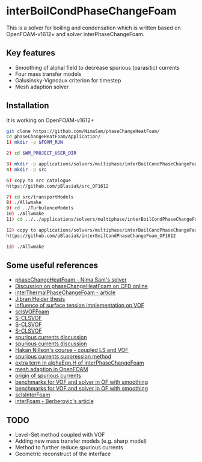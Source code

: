 # interBoilCondPhaseChangeFoam
This is a solver for boiling and condensation which is written based on OpenFOAM-v1612+ and solver interPhaseChangeFoam.
## Key features
* Smoothing of alphal field to decrease spurious (parasitic) currents
* Four mass transfer models 
* Galusinsky-Vignoaux criterion for timestep
* Mesh adaption solver

## Installation
It is working on OpenFOAM-v1612+
```bash
git clone https://github.com/NimaSam/phaseChangeHeatFoam/
cd phaseChangeHeatFoam/Application/
1) mkdir -p $FOAM_RUN

2) cd $WM_PROJECT_USER_DIR

3) mkdir -p applications/solvers/multiphase/interBoilCondPhaseChangeFoam
4) mkdir -p src

6) copy to src catalogue
https://github.com/pBlasiak/src_OF1612

7) cd src/transportModels
8) ./Allwmake
9) cd ../TurbulenceModels
10) ./Allwmake
11) cd ../../applications/solvers/multiphase/interBoilCondPhaseChangeFoam

12) copy to applications/solvers/multiphase/interBoilCondPhaseChangeFoam 
https://github.com/pBlasiak/interBoilCondPhaseChangeFoam_OF1612

13) ./Allwmake
```

## Some useful references
* [phaseChangeHeatFoam - Nima Sam's solver](https://github.com/NimaSam/phaseChangeHeatFoam)
* [Discussion on phaseChangeHeatFoam on CFD online](https://www.cfd-online.com/Forums/openfoam-solving/87665-evapphasechangefoam-5.html)
* [interThermalPhaseChangeFoam - article](https://www.sciencedirect.com/science/article/pii/S2352711016300309)
* [Jibran Heider thesis](https://www.researchgate.net/profile/Jibran_Haider/publication/259898900_Numerical_Modelling_of_Evaporation_and_Condensation_Phenomena/links/5738d95308ae9f741b2bda90/Numerical-Modelling-of-Evaporation-and-Condensation-Phenomena.pdf)
* [influence of surface tension implementation on VOF](https://www.sciencedirect.com/science/article/pii/S0301932213000190)
* [sclsVOFFoam](https://bitbucket.org/nunuma/public/src/d03747a27470214d29e43d5ffb4f1f4ef946c45d/OpenFOAM/solvers/2.0/?at=master)
* [S-CLSVOF](http://doras.dcu.ie/20019/1/PhDAAlbadawi.pdf)
* [S-CLSVOF](https://www.sciencedirect.com/science/article/pii/S0045793015003266)
* [S-CLSVOF](https://www.cfd-online.com/Forums/openfoam-solving/129732-clsvof-interfoam.html)
* [spurious currents discussion](https://www.cfd-online.com/Forums/openfoam-programming-development/189211-attempt-decrease-spurious-currents-vof.html)
* [spurious currents discussion](https://github.com/floquation/OF-kva_interfaceProperties)
* [Hakan Nillson's course - coupled LS and VOF](http://www.tfd.chalmers.se/~hani/kurser/OS_CFD_2015/SankarMenon/Report_SankarMenon.pdf)
* [spurious currents suppression method](https://www.tandfonline.com/doi/pdf/10.1080/10407782.2014.916109?needAccess=true)
* [extra term in alphaEqn.H of interPhaseChangeFoam](https://www.cfd-online.com/Forums/openfoam-solving/138606-extra-term-alphaeqn-h-interphasechangefoam-version-2-3-0-a.html)
* [mesh adaption in OpenFOAM](https://www.cfd-online.com/Forums/openfoam-solving/131509-how-use-mesh-adaptation-openfoam.html)
* [origin of spurious currents](https://www.sciencedirect.com/science/article/pii/S0307904X05001666)
* [benchmarks for VOF and solver in OF with smoothing](https://www.sciencedirect.com/science/article/pii/S0045793013002612?via%3Dihub)
* [benchmarks for VOF and solver in OF with smoothing](https://www.cfd-online.com/Forums/openfoam-verification-validation/124363-interfoam-validation-bubble-droplet-flows-microfluidics.html)
* [sclsInterFoam](https://www.researchgate.net/publication/318233965_sCLSinterFoam_OpenFOAM220)
* [interFoam - Berberovic's article](https://journals.aps.org/pre/pdf/10.1103/PhysRevE.79.036306)


## TODO
* Level-Set method coupled with VOF
* Adding new mass transfer models (e.g. sharp model)
* Method to further reduce spurious currents
* Geometric reconstruct of the interface


